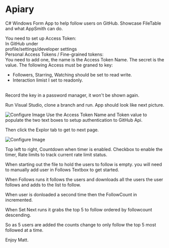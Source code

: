 # Apiary
C# Windows Form App to help follow users on GitHub.  Showcase FileTable and what AppSmith can do.  

You need to set up Access Token: <br>
In GitHub under <br>
profile/settings/developer settings <br>
Personal Access Tokens / Fine-grained tokens:<br>
You need to add one, the name is the Access Token Name.  The secret is the value.  The following Access must be graned to key:
  - Followers, Starring, Watching should be set to read write.
  - Interaction limist I set to readonly. <br><br>

Record the key in a password manager, it won't be shown again. 

Run Visual Studio, clone a branch and run. App should look like next picture.  

![Configure Image](https://mmeents.github.io/files/Apiary.png)
Use the Access Token Name and Token value to populate the two text boxes to setup authentication to GitHub Api.

Then click the Explor tab to get to next page. 

![Configure Image](https://mmeents.github.io/files/Apiary1.png)

Top left to right, Countdown when timer is enabled.  Checkbox to enable the timer, Rate limits to track current rate limit status.

When starting out the file to hold the users to follow is empty.  you will need to manually add user in Follows Textbox to get started.

When Follows runs it follows the users and downloads all the users the user follows and adds to the list to follow.

When user is donloaded a second time then the FollowCount in incremented.

When Set Next runs it grabs the top 5 to follow ordered by followcount descending.

So as 5 users are added the counts change to only follow the top 5 most followed at a time. 

Enjoy Matt.
